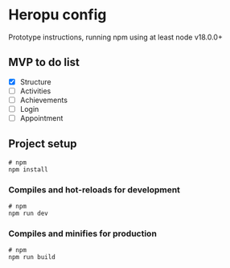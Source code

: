 # Heropu config

Prototype instructions, running npm using at least node v18.0.0+

## MVP to do list

- [X] Structure
- [ ] Activities
- [ ] Achievements
- [ ] Login
- [ ] Appointment

## Project setup

```
# npm
npm install
```

### Compiles and hot-reloads for development

```
# npm
npm run dev
```

### Compiles and minifies for production

```
# npm
npm run build
```
